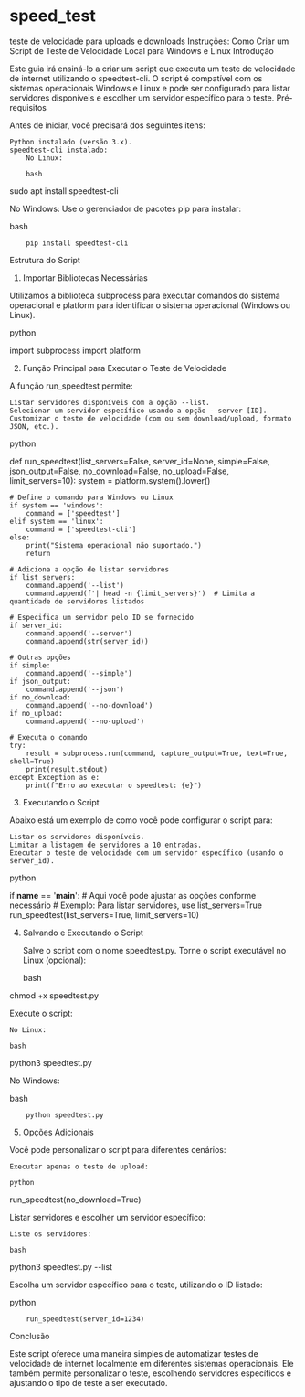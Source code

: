 # speed_test
teste de velocidade para uploads e downloads
Instruções: Como Criar um Script de Teste de Velocidade Local para Windows e Linux
Introdução

Este guia irá ensiná-lo a criar um script que executa um teste de velocidade de internet utilizando o speedtest-cli. O script é compatível com os sistemas operacionais Windows e Linux e pode ser configurado para listar servidores disponíveis e escolher um servidor específico para o teste.
Pré-requisitos

Antes de iniciar, você precisará dos seguintes itens:

    Python instalado (versão 3.x).
    speedtest-cli instalado:
        No Linux:

        bash

sudo apt install speedtest-cli

No Windows:
Use o gerenciador de pacotes pip para instalar:

bash

        pip install speedtest-cli

Estrutura do Script
1. Importar Bibliotecas Necessárias

Utilizamos a biblioteca subprocess para executar comandos do sistema operacional e platform para identificar o sistema operacional (Windows ou Linux).

python

import subprocess
import platform

2. Função Principal para Executar o Teste de Velocidade

A função run_speedtest permite:

    Listar servidores disponíveis com a opção --list.
    Selecionar um servidor específico usando a opção --server [ID].
    Customizar o teste de velocidade (com ou sem download/upload, formato JSON, etc.).

python

def run_speedtest(list_servers=False, server_id=None, simple=False, json_output=False, no_download=False, no_upload=False, limit_servers=10):
    system = platform.system().lower()

    # Define o comando para Windows ou Linux
    if system == 'windows':
        command = ['speedtest']
    elif system == 'linux':
        command = ['speedtest-cli']
    else:
        print("Sistema operacional não suportado.")
        return

    # Adiciona a opção de listar servidores
    if list_servers:
        command.append('--list')
        command.append(f'| head -n {limit_servers}')  # Limita a quantidade de servidores listados

    # Especifica um servidor pelo ID se fornecido
    if server_id:
        command.append('--server')
        command.append(str(server_id))

    # Outras opções
    if simple:
        command.append('--simple')
    if json_output:
        command.append('--json')
    if no_download:
        command.append('--no-download')
    if no_upload:
        command.append('--no-upload')

    # Executa o comando
    try:
        result = subprocess.run(command, capture_output=True, text=True, shell=True)
        print(result.stdout)
    except Exception as e:
        print(f"Erro ao executar o speedtest: {e}")

3. Executando o Script

Abaixo está um exemplo de como você pode configurar o script para:

    Listar os servidores disponíveis.
    Limitar a listagem de servidores a 10 entradas.
    Executar o teste de velocidade com um servidor específico (usando o server_id).

python

if __name__ == '__main__':
    # Aqui você pode ajustar as opções conforme necessário
    # Exemplo: Para listar servidores, use list_servers=True
    run_speedtest(list_servers=True, limit_servers=10)

4. Salvando e Executando o Script

    Salve o script com o nome speedtest.py.
    Torne o script executável no Linux (opcional):

    bash

chmod +x speedtest.py

Execute o script:

    No Linux:

    bash

python3 speedtest.py

No Windows:

bash

        python speedtest.py

5. Opções Adicionais

Você pode personalizar o script para diferentes cenários:

    Executar apenas o teste de upload:

    python

run_speedtest(no_download=True)

Listar servidores e escolher um servidor específico:

    Liste os servidores:

    bash

python3 speedtest.py --list

Escolha um servidor específico para o teste, utilizando o ID listado:

python

        run_speedtest(server_id=1234)

Conclusão

Este script oferece uma maneira simples de automatizar testes de velocidade de internet localmente em diferentes sistemas operacionais. Ele também permite personalizar o teste, escolhendo servidores específicos e ajustando o tipo de teste a ser executado.
